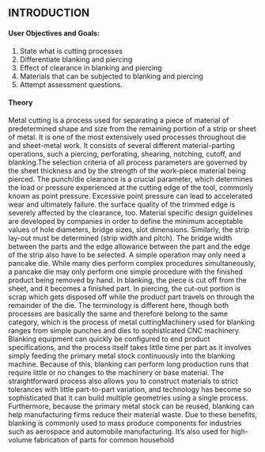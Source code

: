 ## INTRODUCTION<br>

#### User Objectives and Goals:

1.	State what is cutting processes
2.	Differentiate blanking and piercing
3.	Effect of clearance in blanking and piercing
4.	Materials that can be subjected to blanking and piercing
5.	Attempt assessment questions.




#### Theory
Metal cutting is a process used for separating a piece of material of predetermined shape and size from the remaining portion of a strip or sheet of metal. It is one of the most extensively used processes throughout die and sheet-metal work. It consists of several different material-parting operations, such a piercing, perforating, shearing, notching, cutoff, and blanking.The selection criteria of all process parameters are governed by the sheet thickness and by the strength of the work-piece material being pierced.
The punch/die clearance is a crucial parameter, which determines the load or pressure experienced at the cutting edge of the tool, commonly known as point pressure. Excessive point pressure can lead to accelerated wear and ultimately failure. the surface quality of the trimmed edge is severely affected by the clearance, too.
Material specific design guidelines are developed by companies in order to define the minimum acceptable values of hole diameters, bridge sizes, slot dimensions. Similarly, the strip lay-out must be determined (strip width and pitch). The bridge width between the parts and the edge allowance between the part and the edge of the strip also have to be selected.
A simple operation may only need a pancake die. While many dies perform complex procedures simultaneously, a pancake die may only perform one simple procedure with the finished product being removed by hand.
In blanking, the piece is cut off from the sheet, and it becomes a finished part. In piercing, the cut-out portion is scrap which gets disposed off while the product part travels on through the remainder of the die. The terminology is different here, though both processes are basically the same and therefore belong to the same category, which is the process of metal cuttingMachinery used for blanking ranges from simple punches and dies to sophisticated CNC machinery. Blanking equipment can quickly be configured to end product specifications, and the process itself takes little time per part as it involves simply feeding the primary metal stock continuously into the blanking machine.
Because of this, blanking can perform long production runs that require little or no changes to the machinery or base material. The straightforward process also allows you to construct materials to strict tolerances with little part-to-part variation, and technology has become so sophisticated that it can build multiple geometries using a single process.
Furthermore, because the primary metal stock can be reused, blanking can help manufacturing firms reduce their material waste. Due to these benefits, blanking is commonly used to mass produce components for industries such as aerospace and automobile manufacturing. It’s also used for high-volume fabrication of parts for common household 





<br>
